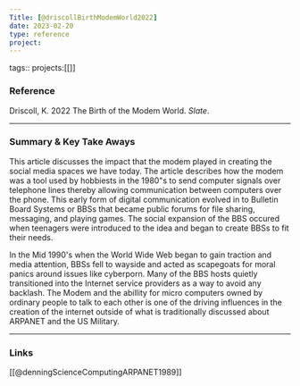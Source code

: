 ```yaml
---
Title: [@driscollBirthModemWorld2022]
date: 2023-02-20
type: reference
project:
---
```


tags::
projects:[[]]

### Reference 

Driscoll, K. 2022 The Birth of the Modem World. _Slate_.


---

### Summary & Key Take Aways

This article discusses the impact that the modem played in creating the social media spaces we have today. The article describes how the modem was a tool used by hobbiests in the 1980"s to send computer signals over telephone lines thereby allowing communication between computers over the phone. This early form of digital communication evolved in to Bulletin Board Systems or BBSs that became public forums for file sharing, messaging, and playing games. The social expansion of the BBS occured when teenagers were introduced to the idea and began to create BBSs to fit their needs. 

In the Mid 1990's when the World Wide Web began to gain  traction and media attention, BBSs fell to wayside and acted as scapegoats for moral panics around issues like cyberporn. Many of the BBS hosts quietly transitioned into the Internet service providers as a way to avoid any backlash. The Modem and the abillity for micro computers owned by ordinary people to talk to each other is one of the driving influences in the creation of the internet outside of what is traditionally discussed about ARPANET and the US Military. 

--- 

### Links
[[@denningScienceComputingARPANET1989]]